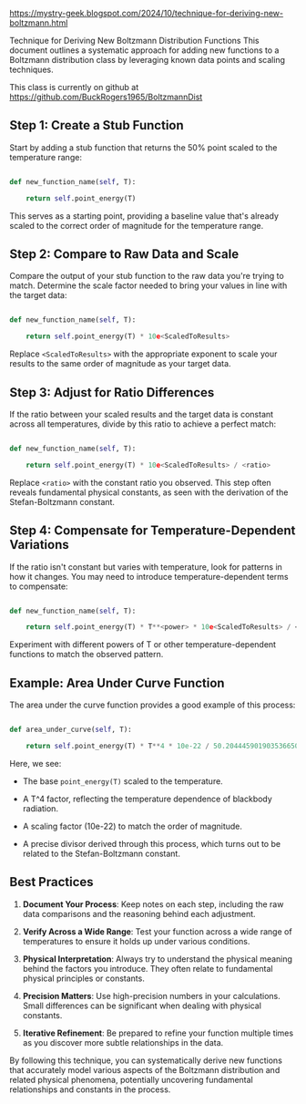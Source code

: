 https://mystry-geek.blogspot.com/2024/10/technique-for-deriving-new-boltzmann.html

Technique for Deriving New Boltzmann Distribution Functions
 This document outlines a systematic approach for adding new functions to a Boltzmann distribution class by leveraging known data points and scaling techniques.

This class is currently on github at https://github.com/BuckRogers1965/BoltzmannDist

## Step 1: Create a Stub Function

Start by adding a stub function that returns the 50% point scaled to the temperature range:

```python

def new_function_name(self, T):

    return self.point_energy(T)

```

This serves as a starting point, providing a baseline value that's already scaled to the correct order of magnitude for the temperature range.

## Step 2: Compare to Raw Data and Scale

Compare the output of your stub function to the raw data you're trying to match. Determine the scale factor needed to bring your values in line with the target data:

```python

def new_function_name(self, T):

    return self.point_energy(T) * 10e<ScaledToResults>

```

Replace `<ScaledToResults>` with the appropriate exponent to scale your results to the same order of magnitude as your target data.

## Step 3: Adjust for Ratio Differences

If the ratio between your scaled results and the target data is constant across all temperatures, divide by this ratio to achieve a perfect match:

```python

def new_function_name(self, T):

    return self.point_energy(T) * 10e<ScaledToResults> / <ratio>

```

Replace `<ratio>` with the constant ratio you observed. This step often reveals fundamental physical constants, as seen with the derivation of the Stefan-Boltzmann constant.

## Step 4: Compensate for Temperature-Dependent Variations

If the ratio isn't constant but varies with temperature, look for patterns in how it changes. You may need to introduce temperature-dependent terms to compensate:

```python

def new_function_name(self, T):

    return self.point_energy(T) * T**<power> * 10e<ScaledToResults> / <ratio>

```

Experiment with different powers of T or other temperature-dependent functions to match the observed pattern.

## Example: Area Under Curve Function

The area under the curve function provides a good example of this process:

```python

def area_under_curve(self, T):

    return self.point_energy(T) * T**4 * 10e-22 / 50.20444590190353665093425661

```

Here, we see:

- The base `point_energy(T)` scaled to the temperature.

- A T^4 factor, reflecting the temperature dependence of blackbody radiation.

- A scaling factor (10e-22) to match the order of magnitude.

- A precise divisor derived through this process, which turns out to be related to the Stefan-Boltzmann constant.

## Best Practices

1. **Document Your Process**: Keep notes on each step, including the raw data comparisons and the reasoning behind each adjustment.

2. **Verify Across a Wide Range**: Test your function across a wide range of temperatures to ensure it holds up under various conditions.

3. **Physical Interpretation**: Always try to understand the physical meaning behind the factors you introduce. They often relate to fundamental physical principles or constants.

4. **Precision Matters**: Use high-precision numbers in your calculations. Small differences can be significant when dealing with physical constants.

5. **Iterative Refinement**: Be prepared to refine your function multiple times as you discover more subtle relationships in the data.

By following this technique, you can systematically derive new functions that accurately model various aspects of the Boltzmann distribution and related physical phenomena, potentially uncovering fundamental relationships and constants in the process.
